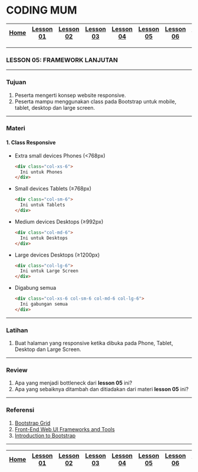 # CODING MUM

| [Home][0] | [Lesson 01][1] | [Lesson 02][2] | [Lesson 03][3] | [Lesson 04][4] | [Lesson 05][5] | [Lesson 06][6] | [Lesson 07][7] | [Presentasi][8] |
|:---------:|:--------------:|:--------------:|:--------------:|:--------------:|:--------------:|:--------------:|:----------------:|:--------------:|

---

### LESSON 05: FRAMEWORK LANJUTAN

---

### Tujuan
1. Peserta mengerti konsep website responsive.
2. Peserta mampu menggunakan class pada Bootstrap untuk mobile, tablet, desktop dan large screen.

---

### Materi

#### 1. Class Responsive
* Extra small devices Phones (<768px)
  ```html
  <div class="col-xs-6">
    Ini untuk Phones
  </div>
  ```
* Small devices Tablets (≥768px)
  ```html
  <div class="col-sm-6">
    Ini untuk Tablets
  </div>
  ```
* Medium devices Desktops (≥992px)
  ```html
  <div class="col-md-6">
    Ini untuk Desktops
  </div>
  ```
* Large devices Desktops (≥1200px)
  ```html
  <div class="col-lg-6">
    Ini untuk Large Screen
  </div>
  ```
* Digabung semua
  ```html
  <div class="col-xs-6 col-sm-6 col-md-6 col-lg-6">
    Ini gabungan semua
  </div>
  ```

---

### Latihan
1. Buat halaman yang responsive ketika dibuka pada Phone, Tablet, Desktop dan Large Screen.

---

### Review
1. Apa yang menjadi bottleneck dari **lesson 05** ini?
2. Apa yang sebaiknya ditambah dan ditiadakan dari materi **lesson 05** ini?

---

### Referensi
1. [Bootstrap Grid](http://getbootstrap.com/css/#grid "Bootstrap Grid")
2. [Front-End Web UI Frameworks and Tools](https://www.coursera.org/learn/web-frameworks "Front-End Web UI Frameworks and Tools")
2. [Introduction to Bootstrap](https://www.edx.org/course/introduction-bootstrap-tutorial-microsoft-dev203x-2 "Introduction to Bootstrap")

---

| [Home][0] | [Lesson 01][1] | [Lesson 02][2] | [Lesson 03][3] | [Lesson 04][4] | [Lesson 05][5] | [Lesson 06][6] | [Lesson 07][7] | [Presentasi][8] |
|:---------:|:--------------:|:--------------:|:--------------:|:--------------:|:--------------:|:--------------:|:----------------:|:--------------:|

[0]: README.md "Home"
[1]: lesson-01.md "Pengenalan Website Development"
[2]: lesson-02.md "HTML dan CSS Dasar"
[3]: lesson-03.md "Struktur Website"
[4]: lesson-04.md "Intro Framework"
[5]: lesson-05.md "Framework Lanjutan"
[6]: lesson-06.md "Personal Project"
[7]: lesson-07.md "Domain, Hosting dan GitHub"
[8]: lesson-08.md "Presentasi"
